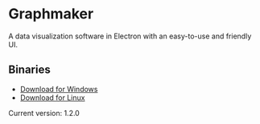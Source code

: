 # Graphmaker

A data visualization software in Electron with an easy-to-use and friendly UI.

## Binaries

* [Download for Windows](https://updates.koyu.space/graphmaker/)
* [Download for Linux](https://content.koyu.space/GraphMaker.AppImage)

Current version: 1.2.0
